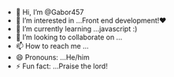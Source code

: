 - 👋 Hi, I’m @Gabor457
- 👀 I’m interested in ...Front end development!♥
- 🌱 I’m currently learning ...javascript :)
- 💞️ I’m looking to collaborate on ...
- 📫 How to reach me ...
- 😄 Pronouns: ...He/him
- ⚡ Fun fact: ...Praise the lord!

<!---
Gabor457/Gabor457 is a ✨ special ✨ repository because its `README.md` (this file) appears on your GitHub profile.
You can click the Preview link to take a look at your changes.
--->
